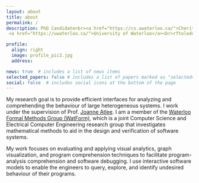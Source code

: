```yaml
---
layout: about
title: about
permalink: /
description: PhD Candidate<br><a href="https://cs.uwaterloo.ca/">Cheriton School of Computer Science</a><br>
 <a href="https://uwaterloo.ca/">University of Waterloo</a><br>rftoledo@uwaterloo.ca

profile:
  align: right
  image: profile_pic2.jpg
  address: 

news: true  # includes a list of news items
selected_papers: false # includes a list of papers marked as "selected={true}"
social: false  # includes social icons at the bottom of the page
---
```


<!-- Write your biography here. Tell the world about yourself. Link to your favorite [subreddit](http://reddit.com){:target="\_blank"}. You can put a picture in, too. The code is already in, just name your picture `prof_pic.jpg` and put it in the `img/` folder.

Put your address / P.O. box / other info right below your picture. You can also disable any these elements by editing `profile` property of the YAML header of your `_pages/about.md`. Edit `_bibliography/papers.bib` and Jekyll will render your [publications page](/al-folio/publications/) automatically.

Link to your social media connections, too. This theme is set up to use [Font Awesome icons](http://fortawesome.github.io/Font-Awesome/){:target="\_blank"} and [Academicons](https://jpswalsh.github.io/academicons/){:target="\_blank"}, like the ones below. Add your Facebook, Twitter, LinkedIn, Google Scholar, or just disable all of them. -->

<!-- My research interests are in software engineering with a particular focus on improving the quality of software.
Much of my work focuses on modelling software in terms of its features and on detecting, resolving, and managing feature interactions -- where the goal is to support the rapid development of new features / services / modular components that are oblivious of each other yet interoperate well. Applications of this work include feature-rich systems, systems-of-systems, and Internet of Things. My group develops theories of composition, analyses to detect feature interactions, architectures to coordinate features and resolve interactions, and proof systems for interoperability.

Dr. Storey’s research goal is to understand how technology can help people explore, understand, and share complex information and knowledge. She evaluates and applies techniques from knowledge engineering, social software, and visual interface design to applications such as collaborative software development, program comprehension, biomedical ontology development, and learning in Web-based environments.  -->

<!-- I study how humans interact with code and design new ways to build software. I work at the intersection of software engineering and human-computer interaction.

I use behavioral methods to study developers as users of their programming tools, understand what makes designing, implementing, and debugging software hard, and re-envision the relationship between developers and code. A key focus of my work has been designing new techniques to view and manipulate code. I have pioneered the design of crowdsourced programming environments, which reify developer’s design knowledge, strategies, and mental models in explicit forms which can be manipulated by program analysis tools and connected to code. -->

My research goal is to provide efficient interfaces for analyzing and comprehending the behaviour of large heterogeneous systems. I work under the supervision of Prof. [Joanne Atlee](https://cs.uwaterloo.ca/~jmatlee/index.shtml). I am a member of the [Waterloo Formal Methods Group (WatForm)](https://watform.uwaterloo.ca/), which is a joint Computer Science and Electrical Computer Engineering research group that investigates mathematical methods to aid in the design and verification of software systems.

My work focuses on evaluating and applying visual analytics, graph visualization, and program comprehension techniques to facilitate program-analysis comprehension and software debugging. I use interactive software models to enable the engineers to query, explore, and identify undesired behaviour of their programs.